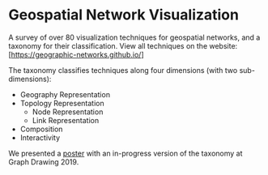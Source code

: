 # Geospatial Network Visualization

A survey of over 80 visualization techniques for geospatial networks, and a taxonomy for their classification. View all techniques on the website: [https://geographic-networks.github.io/]

The taxonomy classifies techniques along four dimensions (with two sub-dimensions):
* Geography Representation
* Topology Representation
  * Node Representation
  * Link Representation
* Composition
* Interactivity

We presented a [poster](https://geographic-networks.github.io/poster.pdf) with an in-progress version of the taxonomy at Graph Drawing 2019.
